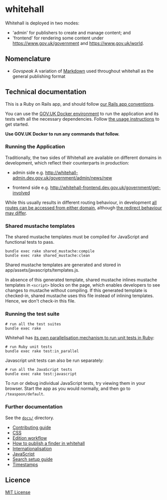 # whitehall

Whitehall is deployed in two modes:

- 'admin' for publishers to create and manage content; and
- 'frontend' for rendering some content under https://www.gov.uk/government and https://www.gov.uk/world.

## Nomenclature

- *Govspeak* A variation of [Markdown](https://daringfireball.net/projects/markdown) used throughout whitehall as the general publishing format

## Technical documentation

This is a Ruby on Rails app, and should follow [our Rails app conventions](https://docs.publishing.service.gov.uk/manual/conventions-for-rails-applications.html).

You can use the [GOV.UK Docker environment](https://github.com/alphagov/govuk-docker) to run the application and its tests with all the necessary dependencies. Follow [the usage instructions](https://github.com/alphagov/govuk-docker#usage) to get started.

**Use GOV.UK Docker to run any commands that follow.**

### Running the Application

Traditionally, the two sides of Whitehall are available on different domains in development, which reflect their counterparts in production:

- admin side e.g. <http://whitehall-admin.dev.gov.uk/government/admin/news/new>

- frontend side e.g. <http://whitehall-frontend.dev.gov.uk/government/get-involved>

While this usually results in different routing behaviour, in development [all routes can be accessed from either domain](https://github.com/alphagov/whitehall/blob/530abc13018145a6efe6ab4a19f6210254e2e304/config/routes.rb#L3-L5), although [the redirect behaviour may differ](https://github.com/alphagov/whitehall/blob/530abc13018145a6efe6ab4a19f6210254e2e304/config/routes.rb#L25-L28).

### Shared mustache templates

The shared mustache templates must be compiled for JavaScript and functional tests to pass.

```
bundle exec rake shared_mustache:compile
bundle exec rake shared_mustache:clean
```

Shared mustache templates are generated and stored in app/assets/javascripts/templates.js.

In absence of this generated template, shared mustache inlines mustache templates in `<script>` blocks on the page, which enables developers to see changes to mustache without compiling. If this generated template is checked-in, shared mustache uses this file instead of inlining templates. Hence, we don't check-in this file.

### Running the test suite

```
# run all the test suites
bundle exec rake
```

Whitehall has [its own parallelisation mechanism to run unit tests in Ruby](https://github.com/alphagov/whitehall/blob/530abc13018145a6efe6ab4a19f6210254e2e304/lib/tasks/test_parallel.rake):

```
# run Ruby unit tests
bundle exec rake test:in_parallel
```

Javascript unit tests can also be run separately:

```
# run all the JavaScript tests
bundle exec rake test:javascript
```

To run or debug individual JavaScript tests, try viewing them in your browser. Start the app as you would normally, and then go to `/teaspoon/default`.

### Further documentation

See the [`docs/`](docs/) directory.

- [Contributing guide](CONTRIBUTING.md)
- [CSS](docs/css.md)
- [Edition workflow](docs/edition_workflow.md)
- [How to publish a finder in whitehall](docs/finders.md)
- [Internationalisation](docs/internationalisation_guide.md)
- [JavaScript](docs/javascript.md)
- [Search setup guide](docs/search_setup_guide.md)
- [Timestamps](docs/timestamps.md)

## Licence

[MIT License](LICENCE)
